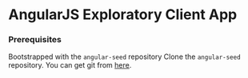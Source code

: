 # AngularJS Exploratory Client App

### Prerequisites
Bootstrapped with the `angular-seed` repository
Clone the `angular-seed` repository. You can get git from [here](https://github.com/angular/angular-seed).

